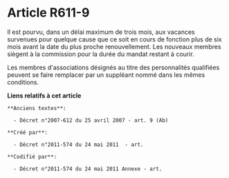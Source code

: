 # Article R611-9

Il est pourvu, dans un délai maximum de trois mois, aux vacances survenues pour quelque cause que ce soit en cours de
fonction plus de six mois avant la date du plus proche renouvellement. Les nouveaux membres siègent à la commission pour la
durée du mandat restant à courir.

Les membres d'associations désignés au titre des personnalités qualifiées peuvent se faire remplacer par un suppléant nommé
dans les mêmes conditions.

**Liens relatifs à cet article**

	**Anciens textes**:

	  - Décret n°2007-612 du 25 avril 2007 - art. 9 (Ab)

	**Créé par**:

	  - Décret n°2011-574 du 24 mai 2011  - art.

	**Codifié par**:

	  - Décret n°2011-574 du 24 mai 2011 Annexe - art.
